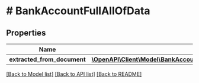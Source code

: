 # # BankAccountFullAllOfData

## Properties

Name | Type | Description | Notes
------------ | ------------- | ------------- | -------------
**extracted_from_document** | [**\OpenAPI\Client\Model\BankAccountFullAllOfDataExtractedFromDocument**](BankAccountFullAllOfDataExtractedFromDocument.md) |  |

[[Back to Model list]](../../README.md#models) [[Back to API list]](../../README.md#endpoints) [[Back to README]](../../README.md)
